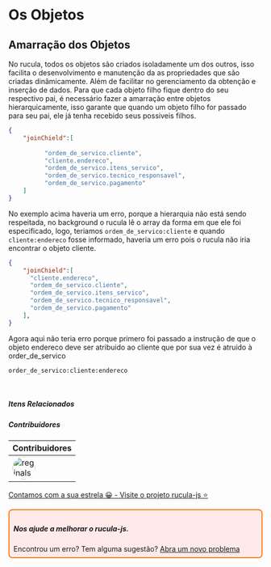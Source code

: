 # Os Objetos

## Amarração dos Objetos

No rucula, todos os objetos são criados isoladamente um dos outros, isso facilita o desenvolvimento e manutenção da as propriedades que são criadas dinâmicamente. Além de facilitar no gerenciamento da obtenção e inserção de dados. Para que cada objeto filho fique dentro do seu respectivo pai, é necessário fazer a amarração entre objetos hierarquicamente, isso garante que quando um objeto filho for passado para seu pai, ele já tenha recebido seus possiveis filhos.

``` json
{
    "joinChield":[
        
          "ordem_de_servico.cliente",
          "cliente.endereco",
          "ordem_de_servico.itens_servico",
          "ordem_de_servico.tecnico_responsavel",
          "ordem_de_servico.pagamento"
    ]
}
```

No exemplo acima haveria um erro, porque a hierarquia não está sendo respeitada, no background o rucula lê o  array da forma em que ele foi especificado, logo, teriamos `ordem_de_servico:cliente` e quando `cliente:endereco` fosse informado, haveria um erro pois o rucula não iria encontrar o objeto cliente.

``` json
{
    "joinChield":[
      "cliente.endereco",
      "ordem_de_servico.cliente",
      "ordem_de_servico.itens_servico",
      "ordem_de_servico.tecnico_responsavel",
      "ordem_de_servico.pagamento"
    ],
}
```

Agora aqui não teria erro porque primero foi passado a instrução de que o objeto endereco deve ser atribuido ao cliente que por sua vez é atruido à order_de_servico

`order_de_servico:cliente:endereco`

<br>

##### Itens Relacionados

##### Contribuidores

|Contribuidores|
|-|
|<a href="https://github.com/reginaldo-marinho"><img width="45px" height="45px" style="border-radius:30px" alt="reginalso-marinho" title="TheLarkInn" src="https://avatars.githubusercontent.com/u/60780631?v=4"></a>|

<a href="https://github.com/rucula-js/rucula-js">Contamos com a sua estrela 😀 - Visite o projeto rucula-js ⭐</a>

<div style="
    border: 2px solid #ff7906;
    border-radius: 8PX;
    padding: 8px;
    background-color: #ffeaea;
    ">
    <h5>Nos ajude a melhorar o rucula-js.</h5>
    Encontrou um erro? Tem alguma sugestão?  <a href="https://github.com/rucula-js/rucula-js/issues">Abra um novo problema</a><br>    
</div>

